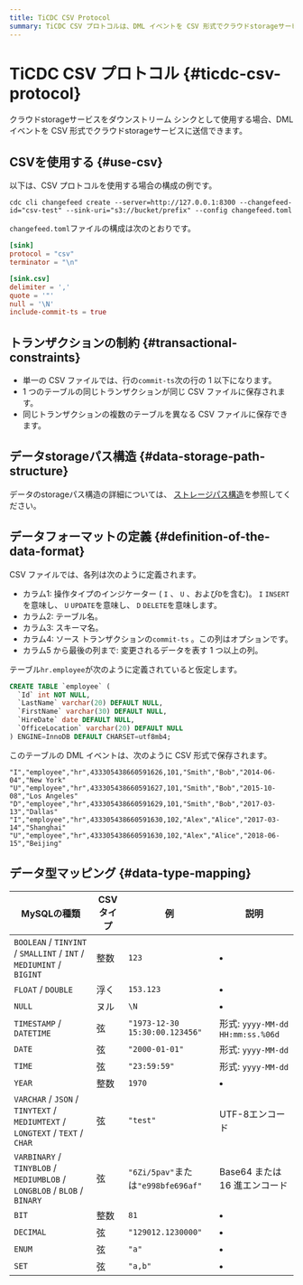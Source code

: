 ```yaml
---
title: TiCDC CSV Protocol
summary: TiCDC CSV プロトコルは、DML イベントを CSV 形式でクラウドstorageサービスに送信するための構成を提供します。CSVを使用する場合の構成の例やトランザクションの制約、データstorageパス構造、データフォーマットの定義、データ型マッピングなどの詳細が含まれます。CSV ファイルでは、操作タイプのインジケーター、テーブル名、スキーマ名、ソーストランザクションの`commit-ts`、変更されるデータを表す列が定義されます。MySQLの種類とCSVタイプのマッピングも提供されています。
---
```


# TiCDC CSV プロトコル {#ticdc-csv-protocol}

クラウドstorageサービスをダウンストリーム シンクとして使用する場合、DML イベントを CSV 形式でクラウドstorageサービスに送信できます。

## CSVを使用する {#use-csv}

以下は、CSV プロトコルを使用する場合の構成の例です。

```shell
cdc cli changefeed create --server=http://127.0.0.1:8300 --changefeed-id="csv-test" --sink-uri="s3://bucket/prefix" --config changefeed.toml
```

`changefeed.toml`ファイルの構成は次のとおりです。

```toml
[sink]
protocol = "csv"
terminator = "\n"

[sink.csv]
delimiter = ','
quote = '"'
null = '\N'
include-commit-ts = true
```

## トランザクションの制約 {#transactional-constraints}

-   単一の CSV ファイルでは、行の`commit-ts`次の行の 1 以下になります。
-   1 つのテーブルの同じトランザクションが同じ CSV ファイルに保存されます。
-   同じトランザクションの複数のテーブルを異なる CSV ファイルに保存できます。

## データstorageパス構造 {#data-storage-path-structure}

データのstorageパス構造の詳細については、 [ストレージパス構造](/ticdc/ticdc-sink-to-cloud-storage.md#storage-path-structure)を参照してください。

## データフォーマットの定義 {#definition-of-the-data-format}

CSV ファイルでは、各列は次のように定義されます。

-   カラム1: 操作タイプのインジケーター ( `I` 、 `U` 、および`D`を含む)。 `I` `INSERT`を意味し、 `U` `UPDATE`を意味し、 `D` `DELETE`を意味します。
-   カラム2: テーブル名。
-   カラム3: スキーマ名。
-   カラム4: ソース トランザクションの`commit-ts` 。この列はオプションです。
-   カラム5 から最後の列まで: 変更されるデータを表す 1 つ以上の列。

テーブル`hr.employee`が次のように定義されていると仮定します。

```sql
CREATE TABLE `employee` (
  `Id` int NOT NULL,
  `LastName` varchar(20) DEFAULT NULL,
  `FirstName` varchar(30) DEFAULT NULL,
  `HireDate` date DEFAULT NULL,
  `OfficeLocation` varchar(20) DEFAULT NULL
) ENGINE=InnoDB DEFAULT CHARSET=utf8mb4;
```

このテーブルの DML イベントは、次のように CSV 形式で保存されます。

```shell
"I","employee","hr",433305438660591626,101,"Smith","Bob","2014-06-04","New York"
"U","employee","hr",433305438660591627,101,"Smith","Bob","2015-10-08","Los Angeles"
"D","employee","hr",433305438660591629,101,"Smith","Bob","2017-03-13","Dallas"
"I","employee","hr",433305438660591630,102,"Alex","Alice","2017-03-14","Shanghai"
"U","employee","hr",433305438660591630,102,"Alex","Alice","2018-06-15","Beijing"
```

## データ型マッピング {#data-type-mapping}

| MySQLの種類                                                                      | CSVタイプ | 例                               | 説明                             |
| ----------------------------------------------------------------------------- | ------ | ------------------------------- | ------------------------------ |
| `BOOLEAN` / `TINYINT` / `SMALLINT` / `INT` / `MEDIUMINT` / `BIGINT`           | 整数     | `123`                           | <li></li>                      |
| `FLOAT` / `DOUBLE`                                                            | 浮く     | `153.123`                       | <li></li>                      |
| `NULL`                                                                        | ヌル     | `\N`                            | <li></li>                      |
| `TIMESTAMP` / `DATETIME`                                                      | 弦      | `"1973-12-30 15:30:00.123456"`  | 形式: `yyyy-MM-dd HH:mm:ss.%06d` |
| `DATE`                                                                        | 弦      | `"2000-01-01"`                  | 形式: `yyyy-MM-dd`               |
| `TIME`                                                                        | 弦      | `"23:59:59"`                    | 形式: `yyyy-MM-dd`               |
| `YEAR`                                                                        | 整数     | `1970`                          | <li></li>                      |
| `VARCHAR` / `JSON` / `TINYTEXT` / `MEDIUMTEXT` / `LONGTEXT` / `TEXT` / `CHAR` | 弦      | `"test"`                        | UTF-8エンコード                     |
| `VARBINARY` / `TINYBLOB` / `MEDIUMBLOB` / `LONGBLOB` / `BLOB` / `BINARY`      | 弦      | `"6Zi/5pav"`または`"e998bfe696af"` | Base64 または 16 進エンコード           |
| `BIT`                                                                         | 整数     | `81`                            | <li></li>                      |
| `DECIMAL`                                                                     | 弦      | `"129012.1230000"`              | <li></li>                      |
| `ENUM`                                                                        | 弦      | `"a"`                           | <li></li>                      |
| `SET`                                                                         | 弦      | `"a,b"`                         | <li></li>                      |

